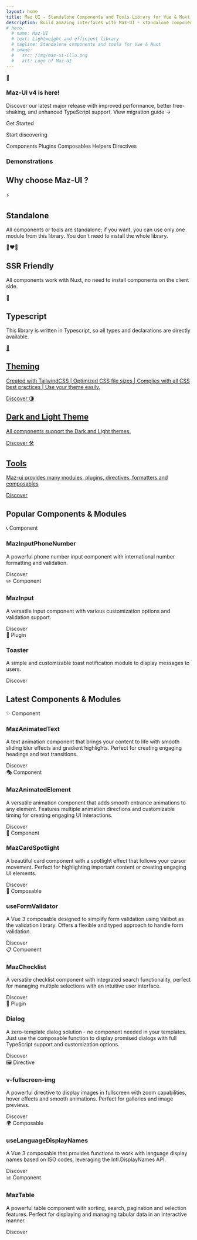 ```yaml
---
layout: home
title: Maz UI - Standalone Components and Tools Library for Vue & Nuxt
description: Build amazing interfaces with Maz-UI - standalone components & tools library for Vue.JS & Nuxt.JS
# hero:
  # name: Maz-UI
  # text: Lightweight and efficient library
  # tagline: Standalone components and tools for Vue & Nuxt
  # image:
  #   src: /img/maz-ui-illu.png
  #   alt: Logo of Maz-UI
---
```



<section class="maz-mt-12 vp-raw">
  <div class="maz-flex maz-items-center maz-gap-4 maz-bg-color-light maz-rounded-lg maz-p-6">
    <span class="maz-text-3xl">🎉</span>
    <div>
      <h3 class="maz-text-lg maz-font-semibold">Maz-UI v4 is here!</h3>
      <p class="maz-text-sm maz-text-muted maz-mt-1">
        Discover our latest major release with improved performance, better tree-shaking, and enhanced TypeScript support.
        <MazLink href="/guide/migration-v4" class="maz-ml-2">View migration guide →</MazLink>
      </p>
    </div>
  </div>
</section>

<section id="hero" class="maz-py-12 tab-m:maz-py-24 vp-raw">
  <div class="maz-mx-auto maz-max-w-3xl">
    <MazAnimatedText
      text="Collection of standalone components, plugins, directives, composables and more"
      direction="down"
      :delay="0"
      tag="h2"
      class="maz-text-xl maz-tracking-tight maz-text-muted tab-m:maz-flex-center tab-m:maz-w-full"
      :duration="2000"
      :column-gap="0.2"
    />
    <MazAnimatedText
      text="Lightweight and efficient library for"
      last-word="Vue & Nuxt"
      direction="down"
      :delay="500"
      tag="h1"
      class="maz-mt-6 maz-text-4xl maz-tracking-tighter maz-font-bold tab-m:maz-flex-center tab-m:maz-text-5xl lg:maz-text-6xl"
    />
  </div>
  <MazAnimatedElement :delay="1000">
    <div class="maz-mt-12 maz-flex maz-flex-col maz-gap-4 maz-flex-center mob-l:maz-flex-row">
      <MazBtn
        color="theme"
        size="lg"
        href="/guide/getting-started"
        class="maz-w-full mob-l:maz-w-auto maz-font-semibold"
        :left-icon="PlayIcon"
      >
        Get Started
      </MazBtn>
      <MazBtn v-if="typeof starCount === 'number'" href="https://github.com/LouisMazel/maz-ui" target="blank" outline color="theme" left-icon="github" size="lg" :right-icon="StarIcon" class="maz-w-full mob-l:maz-w-auto maz-font-semibold">
        <MazAnimatedCounter :delay="1250" :count="starCount" class="maz-text-xl maz-pl-2" />
      </MazBtn>
    </div>
  </MazAnimatedElement>
  <MazAnimatedElement :delay="1250" class="maz-mt-6 maz-flex maz-flex-col maz-gap-4">
    <p class="maz-text-base maz-text-muted maz-text-center">
      Start discovering
    </p>
    <div class="maz-flex maz-gap-4 maz-flex-center maz-flex-row maz-flex-wrap">
      <MazBtn href="/components/maz-btn" color="theme" size="md" pastel>Components</MazBtn>
      <MazBtn href="/plugins/toaster" color="theme" size="md" pastel>Plugins</MazBtn>
      <MazBtn href="/composables/use-form-validator" color="theme" size="md" pastel>Composables</MazBtn>
      <MazBtn href="/helpers/currency" color="theme" size="md" pastel>Helpers</MazBtn>
      <MazBtn href="/directives/fullscreen-img" color="theme" size="md" pastel>Directives</MazBtn>
    </div>
  </MazAnimatedElement>

  <MazAnimatedElement :delay="1500" class="maz-mt-12 tab-m:maz-mt-20">
    <MazTabs>
      <div class="maz-flex maz-justify-between maz-items-start tab-m:maz-items-center maz-gap-4 maz-mb-4 maz-flex-col-reverse tab-m:maz-flex-row">
        <MazTabsBar :items="['Dashboard', 'Product Page', 'Auth Page']" class="maz-border maz-border-color-light" />
        <h3 class="maz-text-2xl maz-font-bold">
          Demonstrations
        </h3>
      </div>
      <MazTabsContent>
        <MazTabsContentItem :tab="1">
          <MazCard
            bordered
            :padding="false"
            overflow-hidden
            class="maz-relative maz-w-full"
            content-class="maz-flex maz-flex-col maz-gap-2 maz-items-start"
          >
            <DemoDashboardPage :delay="2000" class="maz-hidden tab-m:maz-block" />
            <div class="dark:maz-hidden">
              <MazLazyImg class="maz-block tab-m:!maz-hidden maz-w-full maz-min-h-40" src="/img/demo/dashboard-light.png" alt="Maz-UI" />
            </div>
            <div class="maz-hidden dark:maz-block">
              <MazLazyImg src="/img/demo/dashboard-dark.png" class="maz-block tab-m:!maz-hidden maz-w-full maz-min-h-40" alt="Maz-UI" />
            </div>
          </MazCard>
        </MazTabsContentItem>
        <MazTabsContentItem :tab="2">
          <MazCard
            bordered
            :padding="false"
            overflow-hidden
            class="maz-relative maz-w-full"
            content-class="maz-flex maz-flex-col maz-gap-2 maz-items-start"
          >
            <DemoProductPage class="maz-hidden tab-m:maz-block" />
            <div class="dark:maz-hidden">
              <MazLazyImg class="maz-block tab-m:!maz-hidden maz-w-full maz-min-h-40" src="/img/demo/product-page-light.png" alt="Maz-UI" />
            </div>
            <div class="maz-hidden dark:maz-block">
              <MazLazyImg src="/img/demo/product-page-dark.png" class="maz-block tab-m:!maz-hidden maz-w-full maz-min-h-40" alt="Maz-UI" />
            </div>
          </MazCard>
        </MazTabsContentItem>
        <MazTabsContentItem :tab="3">
          <MazCard
            bordered
            :padding="false"
            overflow-hidden
            class="maz-relative maz-w-full"
            content-class="maz-flex maz-flex-col maz-gap-2 maz-items-start"
          >
            <DemoAuthPage class="maz-hidden tab-m:maz-flex" />
            <div class="dark:maz-hidden">
              <MazLazyImg class="maz-block tab-m:!maz-hidden maz-w-full maz-min-h-40" src="/img/demo/auth-page-light.png" alt="Maz-UI" />
            </div>
            <div class="maz-hidden dark:maz-block">
              <MazLazyImg src="/img/demo/auth-page-dark.png" class="maz-block tab-m:!maz-hidden maz-w-full maz-min-h-40" alt="Maz-UI" />
            </div>
          </MazCard>
        </MazTabsContentItem>
      </MazTabsContent>
    </MazTabs>
  </MazAnimatedElement>

</section>

<section class="vp-raw">
  <h2 class="maz-text-2xl maz-font-bold maz-mb-8">Why choose Maz-UI ?</h2>
  <div class="maz-grid mob-l:maz-grid-cols-2 tab-m:maz-grid-cols-3 maz-gap-4 maz-flex-wrap vp-raw">
    <MazCardSpotlight content-class="maz-flex maz-flex-col maz-gap-2 maz-items-start">
      <span class="maz-py-1 maz-px-2 maz-bg-color-light maz-rounded-md maz-text-2xl">
        ⚡️
      </span>
      <h2 class="maz-text-base maz-font-semibold">Standalone</h2>
      <p class="dark:maz-text-gray-300 maz-text-muted maz-text-sm">
        All components or tools are standalone; if you want, you can use only one module from this library.
        You don't need to install the whole library.
      </p>
    </MazCardSpotlight>
    <MazCardSpotlight content-class="maz-flex maz-flex-col maz-gap-2 maz-items-start">
      <span class="maz-py-1 maz-px-2 maz-bg-color-light maz-rounded-md maz-text-2xl">
        👨‍❤️‍👨
      </span>
      <h2 class="maz-text-base maz-font-semibold">SSR Friendly</h2>
      <p class="dark:maz-text-gray-300 maz-text-muted maz-text-sm">
        All components work with Nuxt, no need to install components on the client side.
      </p>
    </MazCardSpotlight>
    <MazCardSpotlight content-class="maz-flex maz-flex-col maz-gap-2 maz-items-start">
      <span class="maz-py-1 maz-px-2 maz-bg-color-light maz-rounded-md maz-text-2xl">
        🔐
      </span>
      <h2 class="maz-text-base maz-font-semibold">Typescript</h2>
      <p class="dark:maz-text-gray-300 maz-text-muted maz-text-sm">
        This library is written in Typescript, so all types and declarations are directly available.
      </p>
    </MazCardSpotlight>
    <a href="/guide/theme" class="maz-flex">
      <MazCardSpotlight class="maz-w-full" content-class="maz-flex maz-flex-col maz-gap-2 maz-items-start">
        <span class="maz-py-1 maz-px-2 maz-bg-color-light maz-rounded-md maz-text-2xl">
          💄
        </span>
        <h2 class="maz-text-base maz-font-semibold">Theming</h2>
        <p class="dark:maz-text-gray-300 maz-text-muted maz-text-sm">
          Created with TailwindCSS | Optimized CSS file sizes | Complies with all CSS best practices | Use your theme easily.
        </p>
        <div class="maz-flex-1"></div>
        <MazBtn color="theme" outline size="sm" block href="/guide/theme">Discover</MazBtn>
      </MazCardSpotlight>
    </a>
    <a href="/guide/dark-mode" class="maz-flex">
      <MazCardSpotlight class="maz-w-full" content-class="maz-flex maz-flex-col maz-gap-2 maz-items-start">
        <span class="maz-py-1 maz-px-2 maz-bg-color-light maz-rounded-md maz-text-2xl">
          🌗
        </span>
        <h2 class="maz-text-base maz-font-semibold">Dark and Light Theme</h2>
        <p class="dark:maz-text-gray-300 maz-text-muted maz-text-sm">
          All components support the Dark and Light themes.
        </p>
        <div class="maz-flex-1"></div>
        <MazBtn color="theme" outline size="sm" block href="/guide/dark-mode">Discover</MazBtn>
      </MazCardSpotlight>
    </a>
    <a href="/plugins/toaster" class="maz-flex">
      <MazCardSpotlight class="maz-w-full" content-class="maz-flex maz-flex-col maz-gap-2 maz-items-start">
        <span class="maz-py-1 maz-px-2 maz-bg-color-light maz-rounded-md maz-text-2xl">
          🛠
        </span>
        <h2 class="maz-text-base maz-font-semibold">Tools</h2>
        <p class="dark:maz-text-gray-300 maz-text-muted maz-text-sm">
          Maz-ui provides many modules, plugins, directives, formatters and composables
        </p>
        <div class="maz-flex-1"></div>
        <MazBtn color="theme" outline size="sm" block href="/plugins/toaster">Discover</MazBtn>
      </MazCardSpotlight>
    </a>
  </div>
</section>


<section class="maz-mt-12 vp-raw">
  <h2 class="maz-text-2xl maz-font-bold maz-mb-8">Popular Components & Modules</h2>
  <div class="maz-grid maz-grid-cols-1 tab-m:maz-grid-cols-2 tab-l:maz-grid-cols-3 maz-gap-4">
    <MazCardSpotlight color="info" content-class="maz-flex maz-flex-col maz-gap-2">
      <div class="maz-flex maz-items-start maz-gap-2 maz-justify-between w-full">
        <span class="maz-py-1 maz-px-2 maz-bg-color-light maz-rounded-md maz-text-2xl">
          📞
        </span>
        <MazBadge color="primary" class="maz-text-base">Component</MazBadge>
      </div>
      <h3 class="maz-text-base maz-font-semibold">MazInputPhoneNumber</h3>
      <p class="dark:maz-text-gray-300 maz-text-muted maz-text-sm">
        A powerful phone number input component with international number formatting and validation.
      </p>
      <div class="maz-flex-1"></div>
      <MazBtn color="theme" outline size="sm" block href="/components/maz-phone-number-input">Discover</MazBtn>
    </MazCardSpotlight>
    <MazCardSpotlight color="info" content-class="maz-flex maz-flex-col maz-gap-2">
      <div class="maz-flex maz-items-start maz-gap-2 maz-justify-between w-full">
        <span class="maz-py-1 maz-px-2 maz-bg-color-light maz-rounded-md maz-text-2xl">
          ✏️
        </span>
        <MazBadge color="primary" class="maz-text-base">Component</MazBadge>
      </div>
      <h3 class="maz-text-base maz-font-semibold">MazInput</h3>
      <p class="dark:maz-text-gray-300 maz-text-muted maz-text-sm">
        A versatile input component with various customization options and validation support.
      </p>
      <div class="maz-flex-1"></div>
      <MazBtn color="theme" outline size="sm" block href="/components/maz-input">Discover</MazBtn>
    </MazCardSpotlight>
    <MazCardSpotlight color="info" content-class="maz-flex maz-flex-col maz-gap-2">
      <div class="maz-flex maz-items-start maz-gap-2 maz-justify-between w-full">
        <span class="maz-py-1 maz-px-2 maz-bg-color-light maz-rounded-md maz-text-2xl">
          🔔
        </span>
        <MazBadge color="info" class="maz-text-base">Plugin</MazBadge>
      </div>
      <h3 class="maz-text-base maz-font-semibold">Toaster</h3>
      <p class="dark:maz-text-gray-300 maz-text-muted maz-text-sm">
        A simple and customizable toast notification module to display messages to users.
      </p>
      <div class="maz-flex-1"></div>
      <MazBtn color="theme" outline size="sm" block href="/plugins/toaster">Discover</MazBtn>
    </MazCardSpotlight>
  </div>
</section>

<section class="maz-mt-12 vp-raw">
  <h2 class="maz-text-2xl maz-font-bold maz-mb-8">Latest Components & Modules</h2>
  <div class="maz-grid maz-grid-cols-1 tab-m:maz-grid-cols-2 tab-l:maz-grid-cols-3 maz-gap-4">
    <MazCardSpotlight color="secondary" content-class="maz-flex maz-flex-col maz-gap-2">
      <div class="maz-flex maz-items-start maz-gap-2 maz-justify-between w-full">
        <span class="maz-py-1 maz-px-2 maz-bg-color-light maz-rounded-md maz-text-2xl">
          ✨
        </span>
        <MazBadge color="primary" class="maz-text-base">Component</MazBadge>
      </div>
      <h3 class="maz-text-base maz-font-semibold">MazAnimatedText</h3>
      <p class="dark:maz-text-gray-300 maz-text-muted maz-text-sm">
        A text animation component that brings your content to life with smooth sliding blur effects and gradient highlights. Perfect for creating engaging headings and text transitions.
      </p>
      <div class="maz-flex-1"></div>
      <MazBtn color="theme" outline size="sm" block href="/components/maz-animated-text">Discover</MazBtn>
    </MazCardSpotlight>
    <MazCardSpotlight color="secondary" content-class="maz-flex maz-flex-col maz-gap-2">
      <div class="maz-flex maz-items-start maz-gap-2 maz-justify-between w-full">
        <span class="maz-py-1 maz-px-2 maz-bg-color-light maz-rounded-md maz-text-2xl">
          🎭
        </span>
        <MazBadge color="primary" class="maz-text-base">Component</MazBadge>
      </div>
      <h3 class="maz-text-base maz-font-semibold">MazAnimatedElement</h3>
      <p class="dark:maz-text-gray-300 maz-text-muted maz-text-sm">
        A versatile animation component that adds smooth entrance animations to any element. Features multiple animation directions and customizable timing for creating engaging UI interactions.
      </p>
      <div class="maz-flex-1"></div>
      <MazBtn color="theme" outline size="sm" block href="/components/maz-animated-element">Discover</MazBtn>
    </MazCardSpotlight>
    <MazCardSpotlight color="secondary" content-class="maz-flex maz-flex-col maz-gap-2">
      <div class="maz-flex maz-items-start maz-gap-2 maz-justify-between w-full">
        <span class="maz-py-1 maz-px-2 maz-bg-color-light maz-rounded-md maz-text-2xl">
          🔦
        </span>
        <MazBadge color="primary" class="maz-text-base">Component</MazBadge>
      </div>
      <h3 class="maz-text-base maz-font-semibold">MazCardSpotlight</h3>
      <p class="dark:maz-text-gray-300 maz-text-muted maz-text-sm">
        A beautiful card component with a spotlight effect that follows your cursor movement. Perfect for highlighting important content or creating engaging UI elements.
      </p>
      <div class="maz-flex-1"></div>
      <MazBtn color="theme" outline size="sm" block href="/components/maz-card-spotlight">Discover</MazBtn>
    </MazCardSpotlight>
    <MazCardSpotlight color="secondary" content-class="maz-flex maz-flex-col maz-gap-2">
      <div class="maz-flex maz-items-start maz-gap-2 maz-justify-between w-full">
        <span class="maz-py-1 maz-px-2 maz-bg-color-light maz-rounded-md maz-text-2xl">
          📝
        </span>
        <MazBadge color="success" class="maz-text-base">Composable</MazBadge>
      </div>
      <h3 class="maz-text-base maz-font-semibold">useFormValidator</h3>
      <p class="dark:maz-text-gray-300 maz-text-muted maz-text-sm">
        A Vue 3 composable designed to simplify form validation using Valibot as the validation library. Offers a flexible and typed approach to handle form validation.
      </p>
      <div class="maz-flex-1"></div>
      <MazBtn color="theme" outline size="sm" block href="/composables/use-form-validator">Discover</MazBtn>
    </MazCardSpotlight>
    <MazCardSpotlight color="secondary" content-class="maz-flex maz-flex-col maz-gap-2">
      <div class="maz-flex maz-items-start maz-gap-2 maz-justify-between w-full">
        <span class="maz-py-1 maz-px-2 maz-bg-color-light maz-rounded-md maz-text-2xl">
          📋
        </span>
        <MazBadge color="primary" class="maz-text-base">Component</MazBadge>
      </div>
      <h3 class="maz-text-base maz-font-semibold">MazChecklist</h3>
      <p class="dark:maz-text-gray-300 maz-text-muted maz-text-sm">
        A versatile checklist component with integrated search functionality, perfect for managing multiple selections with an intuitive user interface.
      </p>
      <div class="maz-flex-1"></div>
      <MazBtn color="theme" outline size="sm" block href="/components/maz-checklist">Discover</MazBtn>
    </MazCardSpotlight>
    <MazCardSpotlight color="secondary" content-class="maz-flex maz-flex-col maz-gap-2">
      <div class="maz-flex maz-items-start maz-gap-2 maz-justify-between w-full">
        <span class="maz-py-1 maz-px-2 maz-bg-color-light maz-rounded-md maz-text-2xl">
          💬
        </span>
        <MazBadge color="info" class="maz-text-base">Plugin</MazBadge>
      </div>
      <h3 class="maz-text-base maz-font-semibold">Dialog</h3>
      <p class="dark:maz-text-gray-300 maz-text-muted maz-text-sm">
        A zero-template dialog solution - no component needed in your templates. Just use the composable function to display promised dialogs with full TypeScript support and customization options.
      </p>
      <div class="maz-flex-1"></div>
      <MazBtn color="theme" outline size="sm" block href="/plugins/dialog">Discover</MazBtn>
    </MazCardSpotlight>
    <MazCardSpotlight color="secondary" content-class="maz-flex maz-flex-col maz-gap-2">
      <div class="maz-flex maz-items-start maz-gap-2 maz-justify-between w-full">
        <span class="maz-py-1 maz-px-2 maz-bg-color-light maz-rounded-md maz-text-2xl">
          🖼️
        </span>
        <MazBadge color="warning" class="maz-text-base">Directive</MazBadge>
      </div>
      <h3 class="maz-text-base maz-font-semibold">v-fullscreen-img</h3>
      <p class="dark:maz-text-gray-300 maz-text-muted maz-text-sm">
        A powerful directive to display images in fullscreen with zoom capabilities, hover effects and smooth animations. Perfect for galleries and image previews.
      </p>
      <div class="maz-flex-1"></div>
      <MazBtn color="theme" outline size="sm" block href="/directives/fullscreen-img">Discover</MazBtn>
    </MazCardSpotlight>
    <MazCardSpotlight color="secondary" content-class="maz-flex maz-flex-col maz-gap-2">
      <div class="maz-flex maz-items-start maz-gap-2 maz-justify-between w-full">
        <span class="maz-py-1 maz-px-2 maz-bg-color-light maz-rounded-md maz-text-2xl">
          🌍
        </span>
        <MazBadge color="success" class="maz-text-base">Composable</MazBadge>
      </div>
      <h3 class="maz-text-base maz-font-semibold">useLanguageDisplayNames</h3>
      <p class="dark:maz-text-gray-300 maz-text-muted maz-text-sm">
        A Vue 3 composable that provides functions to work with language display names based on ISO codes, leveraging the Intl.DisplayNames API.
      </p>
      <div class="maz-flex-1"></div>
      <MazBtn color="theme" outline size="sm" block href="/composables/use-language-display-names">Discover</MazBtn>
    </MazCardSpotlight>
    <MazCardSpotlight color="secondary" content-class="maz-flex maz-flex-col maz-gap-2">
      <div class="maz-flex maz-items-start maz-gap-2 maz-justify-between w-full">
        <span class="maz-py-1 maz-px-2 maz-bg-color-light maz-rounded-md maz-text-2xl">
          📊
        </span>
        <MazBadge color="primary" class="maz-text-base">Component</MazBadge>
      </div>
      <h3 class="maz-text-base maz-font-semibold">MazTable</h3>
      <p class="dark:maz-text-gray-300 maz-text-muted maz-text-sm">
        A powerful table component with sorting, search, pagination and selection features. Perfect for displaying and managing tabular data in an interactive manner.
      </p>
      <div class="maz-flex-1"></div>
      <MazBtn color="theme" outline size="sm" block href="/components/maz-table">Discover</MazBtn>
    </MazCardSpotlight>
  </div>
</section>

<script lang="ts" setup>
  import { ref } from 'vue'
  import StarIcon from 'maz-ui/icons/star-solid.svg'
  import PlayIcon from 'maz-ui/icons/play.svg'

  async function getStarCount() {
    try {
      const response = await fetch(`https://ungh.cc/repos/LouisMazel/maz-ui`);

      if (!response.ok) {
        throw new Error(`HTTP error status: ${response.status}`);
      }

      const data = await response.json();
      return data.repo.stars;
    } catch (error) {
      console.error('Erreur lors de la récupération des données:', error);
      return null;
    }
  }

  const starCount = ref<number>(0)

  getStarCount().then((count) => {
    starCount.value = count
  })
</script>
